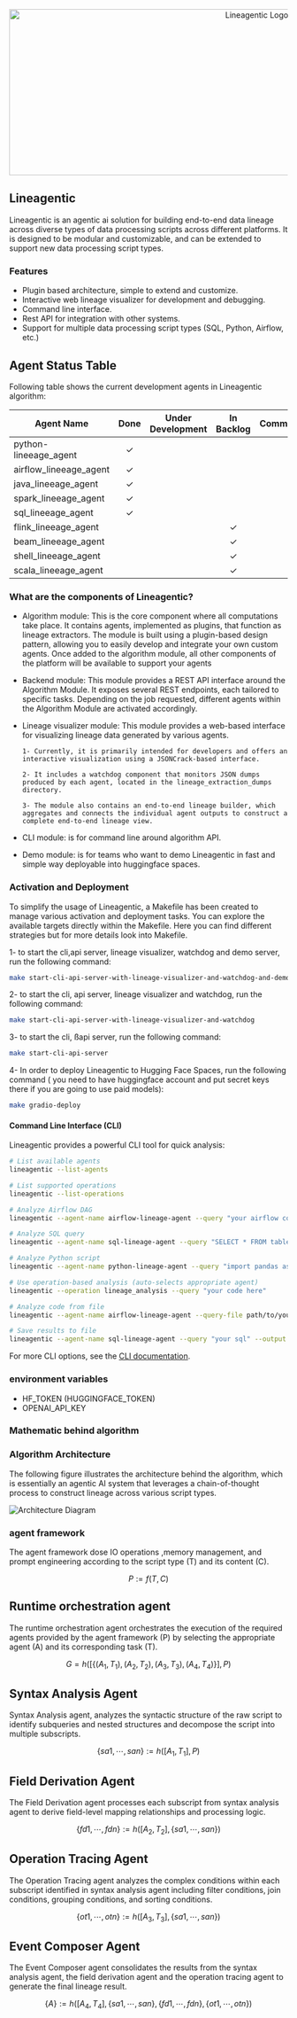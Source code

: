 
<div align="center">
  <img src="images/logo2.svg" alt="Lineagentic Logo" width="880" height="300">
</div>

## Lineagentic

Lineagentic is an agentic ai solution for building end-to-end data lineage across diverse types of data processing scripts across different platforms. It is designed to be modular and customizable, and can be extended to support new data processing script types.

### Features

- Plugin based architecture, simple to extend and customize.
- Interactive web lineage visualizer for development and debugging.
- Command line interface.
- Rest API for integration with other systems.
- Support for multiple data processing script types (SQL, Python, Airflow, etc.)

## Agent Status Table

Following table shows the current development agents in Lineagentic algorithm:


| **Agent Name**       | **Done** | **Under Development** | **In Backlog** | **Comment**                          |
|----------------------|:--------:|:----------------------:|:--------------:|--------------------------------------|
| python-lineeage_agent    | ✓        |                        |                |       |
| airflow_lineeage_agent       |    ✓        |                      |                |             |
| java_lineeage_agent      |       ✓     |                        |              |           |
| spark_lineeage_agent        |  ✓          |                       |                |       |
| sql_lineeage_agent      | ✓        |                        |                |            |
| flink_lineeage_agent         |          |                        | ✓              |            |
| beam_lineeage_agent         |          |                        | ✓              |            |
| shell_lineeage_agent         |          |                        | ✓              |            |
| scala_lineeage_agent         |          |                        | ✓              |            |



### What are the components of Lineagentic?

- Algorithm module: This is the core component where all computations take place. It contains agents, implemented as plugins, that function as lineage extractors. The module is built using a plugin-based design pattern, allowing you to easily develop and integrate your own custom agents. Once added to the algorithm module, all other components of the platform will be available to support your agents

- Backend module: This module provides a REST API interface around the Algorithm Module. It exposes several REST endpoints, each tailored to specific tasks. Depending on the job requested, different agents within the Algorithm Module are activated accordingly.

- Lineage visualizer module: 
    This module provides a web-based interface for visualizing lineage data generated by various agents.

      1- Currently, it is primarily intended for developers and offers an interactive visualization using a JSONCrack-based interface.

      2- It includes a watchdog component that monitors JSON dumps produced by each agent, located in the lineage_extraction_dumps directory.

      3- The module also contains an end-to-end lineage builder, which aggregates and connects the individual agent outputs to construct a complete end-to-end lineage view.

- CLI module: is for command line around algorithm API.

- Demo module: is for teams who want to demo Lineagentic in fast and simple way deployable into huggingface spaces.


### Activation and Deployment

To simplify the usage of Lineagentic, a Makefile has been created to manage various activation and deployment tasks. You can explore the available targets directly within the Makefile. Here you can find different strategies but for more details look into Makefile.

1- to start the cli,api server, lineage visualizer, watchdog and demo server, run the following command:

```bash
make start-cli-api-server-with-lineage-visualizer-and-watchdog-and-demo-server
```
2- to start the cli, api server, lineage visualizer and watchdog, run the following command:

```bash
make start-cli-api-server-with-lineage-visualizer-and-watchdog
```
3- to start the cli, ßapi server, run the following command:

```bash
make start-cli-api-server
```

4- In order to deploy Lineagentic to Hugging Face Spaces, run the following command ( you need to have huggingface account and put secret keys there if you are going to use paid models):

```bash
make gradio-deploy
```

#### Command Line Interface (CLI)

Lineagentic provides a powerful CLI tool for quick analysis:

```bash
# List available agents
lineagentic --list-agents

# List supported operations
lineagentic --list-operations

# Analyze Airflow DAG
lineagentic --agent-name airflow-lineage-agent --query "your airflow code here"

# Analyze SQL query
lineagentic --agent-name sql-lineage-agent --query "SELECT * FROM table"

# Analyze Python script
lineagentic --agent-name python-lineage-agent --query "import pandas as pd; df = pd.read_csv('file.csv')"

# Use operation-based analysis (auto-selects appropriate agent)
lineagentic --operation lineage_analysis --query "your code here"

# Analyze code from file
lineagentic --agent-name airflow-lineage-agent --query-file path/to/your/script.py

# Save results to file
lineagentic --agent-name sql-lineage-agent --query "your sql" --output results.json --pretty
```

For more CLI options, see the [CLI documentation](cli/README.md).


### environment variables

- HF_TOKEN   (HUGGINGFACE_TOKEN)
- OPENAI_API_KEY


### Mathematic behind algorithm 


### Algorithm Architecture

The following figure illustrates the architecture behind the algorithm, which is essentially an agentic AI system that leverages a chain-of-thought process to construct lineage across various script types.

![Architecture Diagram](images/architecture.png)

### agent framework 
The agent framework dose IO operations ,memory management, and prompt engineering according to the script type (T) and its content (C).

$$
P := f(T, C)
$$

## Runtime orchestration agent

The runtime orchestration agent orchestrates the execution of the required agents provided by the agent framework (P) by selecting the appropriate agent (A) and its corresponding task (T).

$$
G=h([\{(A_1, T_1), (A_2, T_2), (A_3, T_3), (A_4, T_4)\}],P)
$$

## Syntax Analysis Agent

Syntax Analysis agent, analyzes the syntactic structure of the raw script to identify subqueries and nested structures and decompose the script into multiple subscripts.

$$
\{sa1,⋯,san\}:=h([A_1,T_1],P)
$$

## Field Derivation Agent
The Field Derivation agent processes each subscript from syntax analysis agent to derive field-level mapping relationships and processing logic. 

$$
\{fd1,⋯,fdn\}:=h([A_2,T_2],\{sa1,⋯,san\})
$$

## Operation Tracing Agent
The Operation Tracing agent analyzes the complex conditions within each subscript identified in syntax analysis agent including filter conditions, join conditions, grouping conditions, and sorting conditions.

$$
\{ot1,⋯,otn\}:=h([A_3,T_3],\{sa1,⋯,san\})
$$

## Event Composer Agent
The Event Composer agent consolidates the results from the syntax analysis agent, the field derivation agent and the operation tracing agent to generate the final lineage result.

$$
\{A\}:=h([A_4,T_4],\{sa1,⋯,san\},\{fd1,⋯,fdn\},\{ot1,⋯,otn\})
$$


